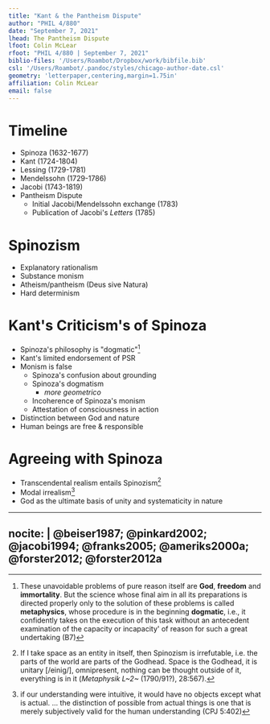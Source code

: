 ```yaml
---
title: "Kant & the Pantheism Dispute"
author: "PHIL 4/880"
date: "September 7, 2021"
lhead: The Pantheism Dispute
lfoot: Colin McLear
rfoot: "PHIL 4/880 | September 7, 2021"
biblio-files: '/Users/Roambot/Dropbox/work/bibfile.bib'
csl: '/Users/Roambot/.pandoc/styles/chicago-author-date.csl'
geometry: 'letterpaper,centering,margin=1.75in'
affiliation: Colin McLear
email: false
---
```


# Timeline

- Spinoza (1632-1677)
- Kant (1724-1804)
- Lessing (1729-1781)
- Mendelssohn (1729-1786)
- Jacobi (1743-1819)
- Pantheism Dispute 
  - Initial Jacobi/Mendelssohn exchange (1783)
  - Publication of Jacobi's *Letters* (1785)
  
  
# Spinozism

- Explanatory rationalism
- Substance monism
- Atheism/pantheism (Deus sive Natura)
- Hard determinism

# Kant's Criticism's of Spinoza

- Spinoza's philosophy is "dogmatic"[^1]
- Kant's limited endorsement of PSR
- Monism is false
  - Spinoza's confusion about grounding
  - Spinoza's dogmatism
    - *more geometrico*
  - Incoherence of Spinoza's monism
  - Attestation of consciousness in action
- Distinction between God and nature
- Human beings are free & responsible


# Agreeing with Spinoza

- Transcendental realism entails Spinozism[^2]
- Modal irrealism[^3]
- God as the ultimate basis of unity and systematicity in nature

[^3]: if our understanding were intuitive, it would have no objects except what is
    actual. ... the distinction of possible from actual things is one that is merely
    subjectively valid for the human understanding (CPJ 5:402)

[^2]: If I take space as an entity in itself, then Spinozism is irrefutable, i.e. the
    parts of the world are parts of the Godhead. Space is the Godhead, it is unitary
    \[/einig/\], omnipresent, nothing can be thought outside of it, everything is in
    it (*Metaphysik L~2~* (1790/91?), 28:567).


[^1]: These unavoidable problems of pure reason itself are **God**, **freedom** and
    **immortality**. But the science whose final aim in all its preparations is directed
    properly only to the solution of these problems is called **metaphysics**, whose
    procedure is in the beginning **dogmatic**, i.e., it confidently takes on the
    execution of this task without an antecedent examination of the capacity or
    incapacity' of reason for such a great undertaking (B7)


---
nocite: |
    @beiser1987; @pinkard2002; @jacobi1994; @franks2005; @ameriks2000a; @forster2012; @forster2012a
---
